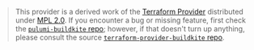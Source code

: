 > This provider is a derived work of the [Terraform Provider](https://github.com/buildkite/terraform-provider-buildkite)
> distributed under [MPL 2.0](https://www.mozilla.org/en-US/MPL/2.0/). If you encounter a bug or missing feature,
> first check the [`pulumi-buildkite` repo](https://github.com/grapl-security/pulumi-buildkite/issues); however, if that doesn't turn up anything,
> please consult the source [`terraform-provider-buildkite` repo](https://github.com/buildkite/terraform-provider-buildkite/issues).
